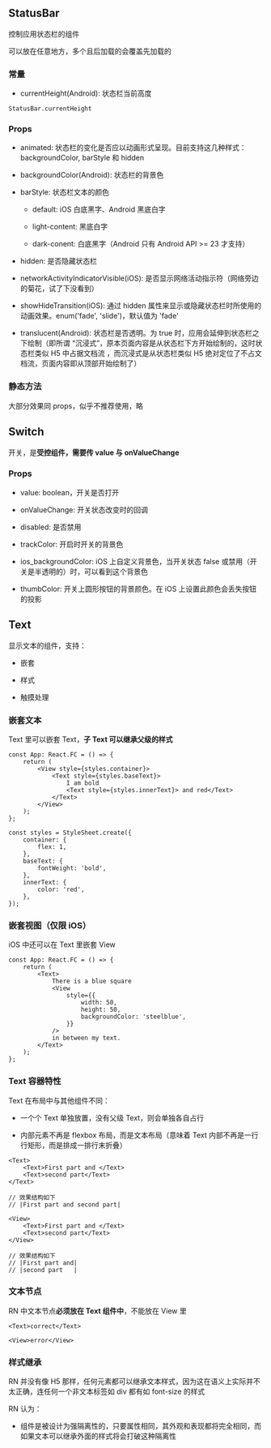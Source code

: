## StatusBar

控制应用状态栏的组件

可以放在任意地方，多个且后加载的会覆盖先加载的

### 常量

- currentHeight(Android): 状态栏当前高度

```tsx
StatusBar.currentHeight
```

### Props

- animated: 状态栏的变化是否应以动画形式呈现。目前支持这几种样式：backgroundColor, barStyle 和 hidden

- backgroundColor(Android): 状态栏的背景色

- barStyle: 状态栏文本的颜色

    - default: iOS 白底黑字、Android 黑底白字

    - light-content: 黑底白字

    - dark-conent: 白底黑字（Android 只有 Android API >= 23 才支持）

- hidden: 是否隐藏状态栏

- networkActivityIndicatorVisible(iOS): 是否显示网络活动指示符（网络旁边的菊花，试了下没看到）

- showHideTransition(iOS): 通过 hidden 属性来显示或隐藏状态栏时所使用的动画效果。enum('fade', 'slide')，默认值为 'fade'

- translucent(Android): 状态栏是否透明。为 true 时，应用会延伸到状态栏之下绘制（即所谓 “沉浸式”，原本页面内容是从状态栏下方开始绘制的，这时状态栏类似 H5 中占据文档流 ，而沉浸式是从状态栏类似 H5 绝对定位了不占文档流，页面内容即从顶部开始绘制了）

### 静态方法

大部分效果同 props，似乎不推荐使用，略

## Switch

开关，是**受控组件，需要传 value 与 onValueChange**

### Props

- value: boolean，开关是否打开

- onValueChange: 开关状态改变时的回调

- disabled: 是否禁用

- trackColor: 开启时开关的背景色

- ios_backgroundColor: iOS 上自定义背景色，当开关状态 false 或禁用（开关是半透明的）时，可以看到这个背景色

- thumbColor: 开关上圆形按钮的背景颜色。在 iOS 上设置此颜色会丢失按钮的投影

## Text

显示文本的组件，支持：

- 嵌套

- 样式

- 触摸处理

### 嵌套文本

Text 里可以嵌套 Text，**子 Text 可以继承父级的样式**

```tsx
const App: React.FC = () => {
    return (
        <View style={styles.container}>
            <Text style={styles.baseText}>
                I am bold
                <Text style={styles.innerText}> and red</Text>
            </Text>
        </View>
    );
};

const styles = StyleSheet.create({
    container: {
        flex: 1,
    },
    baseText: {
        fontWeight: 'bold',
    },
    innerText: {
        color: 'red',
    },
});
```
### 嵌套视图（仅限 iOS）

iOS 中还可以在 Text 里嵌套 View

```tsx
const App: React.FC = () => {
    return (
        <Text>
            There is a blue square
            <View
                style={{
                    width: 50,
                    height: 50,
                    backgroundColor: 'steelblue',
                }}
            />
            in between my text.
        </Text>
    );
};
```

### Text 容器特性

Text 在布局中与其他组件不同：

- 一个个 Text 单独放置，没有父级 Text，则会单独各自占行

- 内部元素不再是 flexbox 布局，而是文本布局（意味着 Text 内部不再是一行行矩形，而是排成一排行末折叠）

```tsx
<Text>
    <Text>First part and </Text>
    <Text>second part</Text>
</Text>

// 效果结构如下
// |First part and second part|
```

```tsx
<View>
    <Text>First part and </Text>
    <Text>second part</Text>
</View>

// 效果结构如下
// |First part and|
// |second part   |
```

### 文本节点

RN 中文本节点**必须放在 Text 组件中**，不能放在 View 里

```tsx
<Text>correct</Text>

<View>error</View>
```

### 样式继承

RN 并没有像 H5 那样，任何元素都可以继承文本样式，因为这在语义上实际并不太正确，连任何一个非文本标签如 div 都有如 font-size 的样式

RN 认为：

- 组件是被设计为强隔离性的，只要属性相同，其外观和表现都将完全相同，而如果文本可以继承外面的样式将会打破这种隔离性